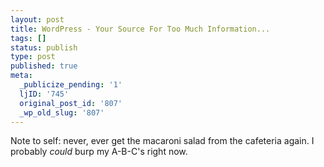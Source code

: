```yaml
---
layout: post
title: WordPress - Your Source For Too Much Information...
tags: []
status: publish
type: post
published: true
meta:
  _publicize_pending: '1'
  ljID: '745'
  original_post_id: '807'
  _wp_old_slug: '807'
---
```

Note to self: never, ever get the macaroni salad from the cafeteria again.  I probably <em>could</em> burp my A-B-C's right now.
